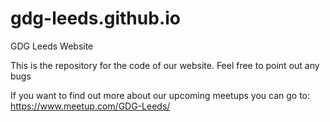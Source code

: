 # gdg-leeds.github.io
GDG Leeds Website

This is the repository for the code of our website. Feel free to point out any bugs

If you want to find out more about our upcoming meetups you can go to: https://www.meetup.com/GDG-Leeds/

